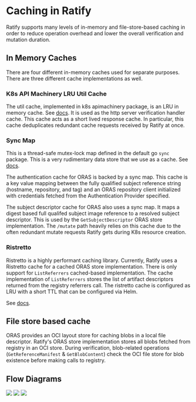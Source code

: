 # Caching in Ratify

Ratify supports many levels of in-memory and file-store-based caching in order to reduce operation overhead and lower the overall verification and mutation duration.

## In Memory Caches

There are four different in-memory caches used for separate purposes. There are three different cache implementations as well.

### K8s API Machinery LRU Util Cache

The util cache, implemented in k8s apimachinery package, is an LRU in memory cache. See [docs](https://pkg.go.dev/k8s.io/apimachinery/pkg/util/cache#LRUExpireCache). It is used as the http server verification handler cache. This cache acts as a short lived response cache. In particular, this cache deduplicates redundant cache requests received by Ratify at once.

### Sync Map

This is a thread-safe mutex-lock map defined in the default go `sync` package. This is a very rudimentary data store that we use as a cache. See [docs](https://pkg.go.dev/sync#Map).

The authentication cache for ORAS is backed by a sync map. This cache is a key value mapping between the fully qualified subject reference string (hostname, repository, and tag) and an ORAS repository client initialized with credentials fetched from the Authentication Provider specified. 

The subject descriptor cache for ORAS also uses a sync map. It maps a digest based full qualifed subject image reference to a resolved subject descriptor. This is used by the `GetSubjectDescriptor` ORAS store implementation. The `/mutate` path heavily relies on this cache due to the often redundant mutate requests Ratify gets during K8s resource creation.

### Ristretto

Ristretto is a highly performant caching library. Currently, Ratify uses a Ristretto cache for a cached ORAS store implementation. There is only support for `ListReferrers` cached-based implementation. The cache implementation of `ListReferrers` stores the list of artifact descriptors returned from the registry referrers call. The ristretto cache is configured as LRU with a short TTL that can be configured via Helm. 

See [docs](https://github.com/dgraph-io/ristretto).

## File store based cache

ORAS provides an OCI layout store for caching blobs in a local file descriptor. Ratify's ORAS store implementation stores all blobs fetched from registry in an OCI store. During verification, blob-related operations (`GetReferenceManifest` & `GetBlobContent`) check the OCI file store for blob existence before making calls to registry.

## Flow Diagrams

![](https://i.imgur.com/VGIb3lu.png)
![](https://i.imgur.com/71l0jMG.png)
![](https://i.imgur.com/8w0OK6Q.png)

